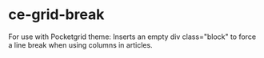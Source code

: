 # ce-grid-break
For use with Pocketgrid theme: Inserts an empty div class="block" to force a line break when using columns in articles.
